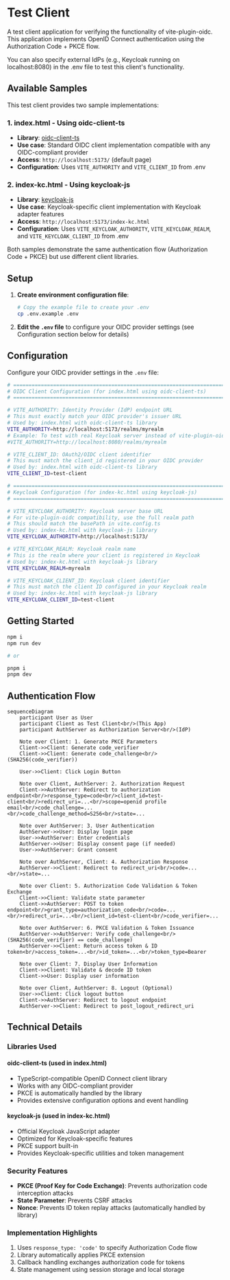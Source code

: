 # Test Client

A test client application for verifying the functionality of vite-plugin-oidc.  
This application implements OpenID Connect authentication using the Authorization Code + PKCE flow.

You can also specify external IdPs (e.g., Keycloak running on localhost:8080) in the .env file to test this client's functionality.

## Available Samples

This test client provides two sample implementations:

### 1. index.html - Using oidc-client-ts
- **Library**: [oidc-client-ts](https://github.com/authts/oidc-client-ts)
- **Use case**: Standard OIDC client implementation compatible with any OIDC-compliant provider
- **Access**: `http://localhost:5173/` (default page)
- **Configuration**: Uses `VITE_AUTHORITY` and `VITE_CLIENT_ID` from .env

### 2. index-kc.html - Using keycloak-js
- **Library**: [keycloak-js](https://www.keycloak.org/docs/latest/securing_apps/#_javascript_adapter)
- **Use case**: Keycloak-specific client implementation with Keycloak adapter features
- **Access**: `http://localhost:5173/index-kc.html`
- **Configuration**: Uses `VITE_KEYCLOAK_AUTHORITY`, `VITE_KEYCLOAK_REALM`, and `VITE_KEYCLOAK_CLIENT_ID` from .env

Both samples demonstrate the same authentication flow (Authorization Code + PKCE) but use different client libraries.

## Setup

1. **Create environment configuration file**:
   ```bash
   # Copy the example file to create your .env
   cp .env.example .env
   ```

2. **Edit the `.env` file** to configure your OIDC provider settings (see Configuration section below for details)

## Configuration

Configure your OIDC provider settings in the `.env` file:

```bash
# =============================================================================
# OIDC Client Configuration (for index.html using oidc-client-ts)
# =============================================================================

# VITE_AUTHORITY: Identity Provider (IdP) endpoint URL
# This must exactly match your OIDC provider's issuer URL
# Used by: index.html with oidc-client-ts library
VITE_AUTHORITY=http://localhost:5173/realms/myrealm
# Example: To test with real Keycloak server instead of vite-plugin-oidc:
#VITE_AUTHORITY=http://localhost:8080/realms/myrealm

# VITE_CLIENT_ID: OAuth2/OIDC client identifier
# This must match the client_id registered in your OIDC provider
# Used by: index.html with oidc-client-ts library
VITE_CLIENT_ID=test-client

# =============================================================================
# Keycloak Configuration (for index-kc.html using keycloak-js)
# =============================================================================

# VITE_KEYCLOAK_AUTHORITY: Keycloak server base URL
# For vite-plugin-oidc compatibility, use the full realm path
# This should match the basePath in vite.config.ts
# Used by: index-kc.html with keycloak-js library
VITE_KEYCLOAK_AUTHORITY=http://localhost:5173/

# VITE_KEYCLOAK_REALM: Keycloak realm name
# This is the realm where your client is registered in Keycloak
# Used by: index-kc.html with keycloak-js library
VITE_KEYCLOAK_REALM=myrealm

# VITE_KEYCLOAK_CLIENT_ID: Keycloak client identifier
# This must match the client ID configured in your Keycloak realm
# Used by: index-kc.html with keycloak-js library
VITE_KEYCLOAK_CLIENT_ID=test-client
```

## Getting Started

```bash
npm i
npm run dev

# or

pnpm i
pnpm dev
```

## Authentication Flow

```mermaid
sequenceDiagram
    participant User as User
    participant Client as Test Client<br/>(This App)
    participant AuthServer as Authorization Server<br/>(IdP)

    Note over Client: 1. Generate PKCE Parameters
    Client->>Client: Generate code_verifier
    Client->>Client: Generate code_challenge<br/>(SHA256(code_verifier))

    User->>Client: Click Login Button

    Note over Client, AuthServer: 2. Authorization Request
    Client->>AuthServer: Redirect to authorization endpoint<br/>response_type=code<br/>client_id=test-client<br/>redirect_uri=...<br/>scope=openid profile email<br/>code_challenge=...<br/>code_challenge_method=S256<br/>state=...

    Note over AuthServer: 3. User Authentication
    AuthServer->>User: Display login page
    User->>AuthServer: Enter credentials
    AuthServer->>User: Display consent page (if needed)
    User->>AuthServer: Grant consent

    Note over AuthServer, Client: 4. Authorization Response
    AuthServer->>Client: Redirect to redirect_uri<br/>code=...<br/>state=...

    Note over Client: 5. Authorization Code Validation & Token Exchange
    Client->>Client: Validate state parameter
    Client->>AuthServer: POST to token endpoint<br/>grant_type=authorization_code<br/>code=...<br/>redirect_uri=...<br/>client_id=test-client<br/>code_verifier=...

    Note over AuthServer: 6. PKCE Validation & Token Issuance
    AuthServer->>AuthServer: Verify code_challenge<br/>(SHA256(code_verifier) == code_challenge)
    AuthServer->>Client: Return access token & ID token<br/>access_token=...<br/>id_token=...<br/>token_type=Bearer

    Note over Client: 7. Display User Information
    Client->>Client: Validate & decode ID token
    Client->>User: Display user information

    Note over Client, AuthServer: 8. Logout (Optional)
    User->>Client: Click logout button
    Client->>AuthServer: Redirect to logout endpoint
    AuthServer->>Client: Redirect to post_logout_redirect_uri
```

## Technical Details

### Libraries Used

#### oidc-client-ts (used in index.html)
- TypeScript-compatible OpenID Connect client library
- Works with any OIDC-compliant provider
- PKCE is automatically handled by the library
- Provides extensive configuration options and event handling

#### keycloak-js (used in index-kc.html)
- Official Keycloak JavaScript adapter
- Optimized for Keycloak-specific features
- PKCE support built-in
- Provides Keycloak-specific utilities and token management

### Security Features

- **PKCE (Proof Key for Code Exchange)**: Prevents authorization code interception attacks
- **State Parameter**: Prevents CSRF attacks
- **Nonce**: Prevents ID token replay attacks (automatically handled by library)

### Implementation Highlights

1. Uses `response_type: 'code'` to specify Authorization Code flow
2. Library automatically applies PKCE extension
3. Callback handling exchanges authorization code for tokens
4. State management using session storage and local storage
